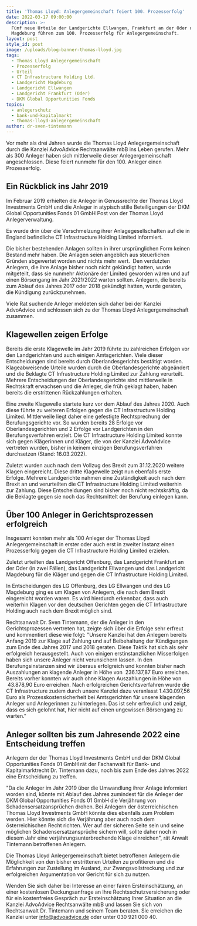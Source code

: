 ```yaml
---
title: 'Thomas Lloyd: Anlegergemeinschaft feiert 100. Prozesserfolg'
date: 2022-03-17 09:00:00
description: >-
  Fünf neue Urteile der Landgerichte Ellwangen, Frankfurt an der Oder und
  Magdeburg führen zum 100. Prozesserfolg für Anlegergemeinschaft.
layout: post
style_id: post
image: /uploads/blog-banner-thomas-lloyd.jpg
tags:
  - Thomas Lloyd Anlegergemeinschaft
  - Prozesserfolg
  - Urteil
  - CT Infrastructure Holding Ltd.
  - Landgericht Magdeburg
  - Landgericht Ellwangen
  - Landgericht Frankfurt (Oder)
  - DKM Global Opportunities Fonds
topics:
  - anlegerschutz
  - bank-und-kapitalmarkt
  - thomas-lloyd-anlegergemeinschaft
author: dr-sven-tintemann
---
```

Vor mehr als drei Jahren wurde die Thomas Lloyd Anlegergemeinschaft durch die Kanzlei AdvoAdvice Rechtsanwälte mbB ins Leben gerufen. Mehr als 300 Anleger haben sich mittlerweile dieser Anlegergemeinschaft angeschlossen. Diese feiert nunmehr für den 100. Anleger einen Prozesserfolg.&nbsp;

## Ein Rückblick ins Jahr 2019

Im Februar 2019 erhielten die Anleger in Genussrechte der Thomas Lloyd Investments GmbH und die Anleger in atypisch stille Beteiligungen der DKM Global Opportunities Fonds 01 GmbH Post von der Thomas Lloyd Anlegerverwaltung.&nbsp;

Es wurde drin über die Verschmelzung ihrer Anlagegesellschaften auf die in England befindliche CT Infrastructure Holding Limited informiert.

Die bisher bestehenden Anlagen sollten in ihrer ursprünglichen Form keinen Bestand mehr haben. Die Anlagen seien angeblich aus steuerlichen Gründen abgewertet worden und nichts mehr wert. &nbsp;Den verdutzten Anlegern, die ihre Anlage bisher noch nicht gekündigt hatten, wurde mitgeteilt, dass sie nunmehr Aktionäre der Limited geworden wären und auf einen Börsengang im Jahr 2021/2022 warten sollten. Anlegern, die bereits zum Ablauf des Jahres 2017 oder 2018 gekündigt hatten, wurde geraten, die Kündigung zurückzunehmen.&nbsp;

Viele Rat suchende Anleger meldeten sich daher bei der Kanzlei AdvoAdvice und schlossen sich zu der Thomas Lloyd Anlegergemeinschaft zusammen.&nbsp;

## Klagewellen zeigen Erfolge

Bereits die erste Klagewelle im Jahr 2019 führte zu zahlreichen Erfolgen vor den Landgerichten und auch einigen Amtsgerichten. Viele dieser Entscheidungen sind bereits durch Oberlandesgerichts bestätigt worden. Klageabweisende Urteile wurden durch die Oberlandesgerichte abgeändert und die Beklagte CT Infrastructure Holding Limited zur Zahlung verurteilt. Mehrere Entscheidungen der Oberlandesgerichte sind mittlerweile in Rechtskraft erwachsen und die Anleger, die früh geklagt haben, haben bereits die erstrittenen Rückzahlungen erhalten.&nbsp;

Eine zweite Klagewelle startete kurz vor dem Ablauf des Jahres 2020. Auch diese führte zu weiteren Erfolgen gegen die CT Infrastructure Holding Limited. Mittlerweile liegt daher eine gefestigte Rechtsprechung der Berufungsgerichte vor. So wurden bereits 28 Erfolge vor Oberlandesgerichten und 2 Erfolge vor Landgerichten in den Berufungsverfahren erzielt. Die CT Infrastructure Holding Limited konnte sich gegen Klägerinnen und Kläger, die von der Kanzlei AdvoAdvice vertreten wurden, bisher in keinem einzigen Berufungsverfahren durchsetzen (Stand: 16.03.2022).&nbsp;

Zuletzt wurden auch nach dem Vollzug des Brexit zum 31.12.2020 weitere Klagen eingereicht. Diese dritte Klagewelle zeigt nun ebenfalls erste Erfolge. Mehrere Landgerichte nahmen eine Zuständigkeit auch nach dem Brexit an und verurteilten die CT Infrastructure Holding Limited weiterhin zur Zahlung. Diese Entscheidungen sind bisher noch nicht rechtskräftig, da die Beklagte gegen sie noch das Rechtsmittelt der Berufung einlegen kann.&nbsp;

## Über 100 Anleger in Gerichtsprozessen erfolgreich

Insgesamt konnten mehr als 100 Anleger der Thomas Lloyd Anlegergemeinschaft in erster oder auch erst in zweiter Instanz einen Prozesserfolg gegen die CT Infrastructure Holding Limited erzielen.&nbsp;

Zuletzt urteilten das Landgericht Offenburg, das Landgericht Frankfurt an der Oder (in zwei Fällen), das Landgericht Ellwangen und das Landgericht Magdeburg für die Kläger und gegen die CT Infrastructure Holding Limited.&nbsp;

In Entscheidungen des LG Offenburg, des LG Ellwangen und des LG Magdeburg ging es um Klagen von Anlegern, die nach dem Brexit eingereicht worden waren. Es wird hierdurch erkennbar, dass auch weiterhin Klagen vor den deutschen Gerichten gegen die CT Infrastructure Holding auch nach dem Brexit möglich sind.&nbsp;

Rechtsanwalt Dr. Sven Tintemann, der die Anleger in den Gerichtsprozessen vertreten hat, zeigte sich über die Erfolge sehr erfreut und kommentiert diese wie folgt: "Unsere Kanzlei hat den Anlegern bereits Anfang 2019 zur Klage auf Zahlung und auf Beibehaltung der Kündigungen zum Ende des Jahres 2017 und 2018 geraten. Diese Taktik hat sich als sehr erfolgreich herausgestellt. Auch von einigen erstinstanzlichen Misserfolgen haben sich unsere Anleger nicht verunsichern lassen. In den Berufungsinstanzen sind wir überaus erfolgreich und konnten bisher nach Auszahlungen an klagende Anleger in Höhe von &nbsp;236.137,87 Euro erreichen. Bereits vorher konnten wir auch ohne Klagen Auszahlungen in Höhe von &nbsp;43.878,90 Euro erreichen. Nach erfolgreichen Gerichtsverfahren wurde die CT Infrastructure zudem durch unsere Kanzlei dazu veranlasst 1.430.097,56 Euro als Prozesskostensicherheit bei Amtsgerichten für unsere klagenden Anleger und Anlegerinnen zu hinterlegen. Das ist sehr erfreulich und zeigt, dass es sich gelohnt hat, hier nicht auf einen ungewissen Börsengang zu warten."&nbsp;

## Anleger sollten bis zum Jahresende 2022 eine Entscheidung treffen

Anlegern der der Thomas Lloyd Investments GmbH und der DKM Global Opportunities Fonds 01 GmbH rät der Fachanwalt für Bank- und Kapitalmarktrecht Dr. Tintemann dazu, noch bis zum Ende des Jahres 2022 eine Entscheidung zu treffen.&nbsp;

"Da die Anleger im Jahr 2019 über die Umwandlung ihrer Anlage informiert worden sind, könnte mit Ablauf des Jahres zumindest für die Anleger der DKM Global Opportunities Fonds 01 GmbH die Verjährung von Schadensersatzansprüchen drohen. Bei Anlegern der österreichischen Thomas Lloyd Investments GmbH könnte dies ebenfalls zum Problem werden. Hier könnte sich die Verjährung aber auch noch dem österreichischen Recht richten. Wer auf der sicheren Seite sein und seine möglichen Schadensersatzansprüche sichern will, sollte daher noch in diesem Jahr eine verjährungsunterbrechende Klage einreichen", rät Anwalt Tintemann betroffenen Anlegern.&nbsp;

Die Thomas Lloyd Anlegergemeinschaft bietet betroffenen Anlegern die Möglichkeit von den bisher erstrittenen Urteilen zu profitieren und die Erfahrungen zur Zustellung im Ausland, zur Zwangsvollstreckung und zur erfolgreichen Argumentation vor Gericht für sich zu nutzen.

Wenden Sie sich daher bei Interesse an einer fairen Ersteinschätzung, an einer kostenlosen Deckungsanfrage an Ihre Rechtsschutzversicherung oder für ein kostenfreies Gespräch zur Ersteinschätzung Ihrer Situation an die Kanzlei AdvoAdvice Rechtsanwälte mbB und lassen Sie sich von Rechtsanwalt Dr. Tintemann und seinem Team beraten. Sie erreichen die Kanzlei unter info@advoadvice.de oder unter 030 921 000 40.&nbsp;
